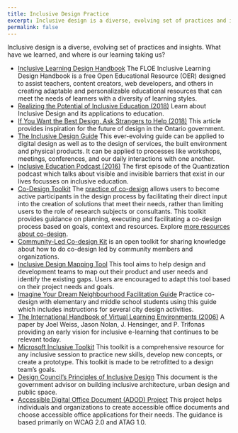 ```yaml
---
title: Inclusive Design Practice
excerpt: Inclusive design is a diverse, evolving set of practices and insights.
permalink: false
---
```


Inclusive design is a diverse, evolving set of practices and insights. What have we learned, and where is our learning
taking us?

* [Inclusive Learning Design Handbook](https://handbook.floeproject.org/)
  The FLOE Inclusive Learning Design Handbook is a free Open Educational Resource (OER) designed to assist teachers,
  content creators, web developers, and others in creating adaptable and personalizable educational resources that can
  meet the needs of learners with a diversity of learning styles.
* [Realizing the Potential of Inclusive Education (2018)](https://openresearch.ocadu.ca/id/eprint/2193/1/Treviranus_UnitoPaper_2018.pdf)
  Learn about Inclusive Design and its applications to education.
* [If You Want the Best Design, Ask Strangers to Help (2018)](https://medium.com/ontariodigital/if-you-want-the-best-design-ask-strangers-to-help-e37bdb73567)
  This article provides inspiration for the future of design in the Ontario government.
* [The Inclusive Design Guide](https://guide.inclusivedesign.ca/)
  This ever-evolving guide can be applied to digital design as well as to the design of services, the built environment
  and physical products. It can be applied to processes like workshops, meetings, conferences, and our daily
  interactions with one another.
* [Inclusive Education Podcast (2016)](http://quantization.ca/podcast/episode-one-inclusive-education/)
  The first episode of the Quantization podcast which talks about visible and invisible barriers that exist in our lives
  focusses on inclusive education.
* [Co-Design Toolkit](https://cities.inclusivedesign.ca/resources/)
  The [practice of co-design](https://guide.inclusivedesign.ca/practices/PracticeCoDesign.html) allows users to become
  active participants in the design process by facilitating their direct input into the creation of solutions that meet
  their needs, rather than limiting users to the role of research subjects or consultants. This toolkit provides
  guidance on planning, executing and facilitating a co-design process based on goals, context and resources. Explore
  [more resources about co-design](https://wiki.fluidproject.org/display/fluid/Inclusive+Design%2C+Co-Design%2C+and+Co-Creation+Resources).
* [Community-Led Co-design Kit](https://co-design.inclusivedesign.ca/) is an open toolkit for sharing knowledge about
  how to do co-design led by community members and organizations.
* [Inclusive Design Mapping Tool](https://guide.inclusivedesign.ca/activities/inclusive-design-mapping/)
  This tool aims to help design and development teams to map out their product and user needs and identify the existing
  gaps. Users are encouraged to adapt this tool based on their project needs and goals.
* [Imagine Your Dream Neighbourhood Facilitation Guide](https://docs.google.com/document/d/1FXPRpp6oafkjaGrcbp4RcVFf3mumyk7dQorMY9_zLhc/edit)
  Practice co-design with elementary and middle school students using this guide which includes instructions for several
  city design activities.
* [The International Handbook of Virtual Learning Environments (2006)](https://pdfs.semanticscholar.org/f9bc/a101763769a22df0733bc3388bc2fa3df30c.pdf#page=494)
  A paper by Joel Weiss, Jason Nolan, J. Hensinger, and P. Trifonas providing an early vision for inclusive e-learning
  that continues to be relevant today.
* [Microsoft Inclusive Toolkit](https://www.microsoft.com/design/inclusive/)
  This toolkit is a comprehensive resource for any inclusive session to practice new skills, develop new concepts, or
  create a prototype. This toolkit is made to be retrofitted to a design team’s goals.
* [Design Council’s Principles of Inclusive Design](https://www.designcouncil.org.uk/sites/default/files/asset/document/the-principles-of-inclusive-design.pdf)
  This document is the government advisor on building inclusive architecture, urban design and public space.
* [Accessible Digital Office Document (ADOD) Project](https://adod.idrc.ocadu.ca/)
  This project helps individuals and organizations to create accessible office documents and choose accessible office
  applications for their needs. The guidance is based primarily on WCAG 2.0 and ATAG 1.0.
